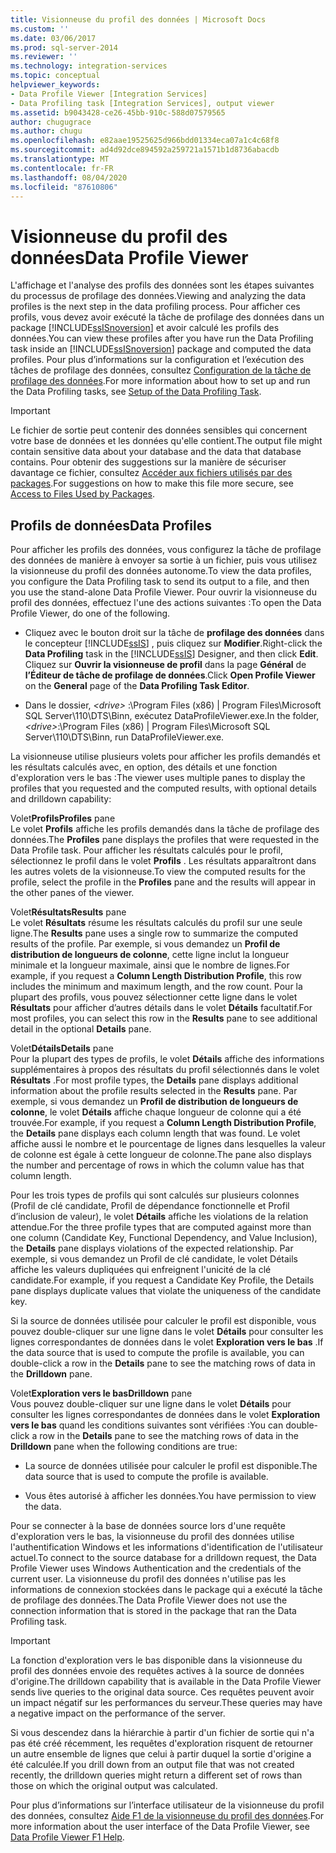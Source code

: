 ```yaml
---
title: Visionneuse du profil des données | Microsoft Docs
ms.custom: ''
ms.date: 03/06/2017
ms.prod: sql-server-2014
ms.reviewer: ''
ms.technology: integration-services
ms.topic: conceptual
helpviewer_keywords:
- Data Profile Viewer [Integration Services]
- Data Profiling task [Integration Services], output viewer
ms.assetid: b9043428-ce26-45bb-910c-588d07579565
author: chugugrace
ms.author: chugu
ms.openlocfilehash: e82aae19525625d966bdd01334eca07a1c4c68f8
ms.sourcegitcommit: ad4d92dce894592a259721a1571b1d8736abacdb
ms.translationtype: MT
ms.contentlocale: fr-FR
ms.lasthandoff: 08/04/2020
ms.locfileid: "87610806"
---
```

# <a name="data-profile-viewer"></a><span data-ttu-id="c96e3-102">Visionneuse du profil des données</span><span class="sxs-lookup"><span data-stu-id="c96e3-102">Data Profile Viewer</span></span>
  <span data-ttu-id="c96e3-103">L'affichage et l'analyse des profils des données sont les étapes suivantes du processus de profilage des données.</span><span class="sxs-lookup"><span data-stu-id="c96e3-103">Viewing and analyzing the data profiles is the next step in the data profiling process.</span></span> <span data-ttu-id="c96e3-104">Pour afficher ces profils, vous devez avoir exécuté la tâche de profilage des données dans un package [!INCLUDE[ssISnoversion](../../includes/ssisnoversion-md.md)] et avoir calculé les profils des données.</span><span class="sxs-lookup"><span data-stu-id="c96e3-104">You can view these profiles after you have run the Data Profiling task inside an [!INCLUDE[ssISnoversion](../../includes/ssisnoversion-md.md)] package and computed the data profiles.</span></span> <span data-ttu-id="c96e3-105">Pour plus d’informations sur la configuration et l’exécution des tâches de profilage des données, consultez [Configuration de la tâche de profilage des données](data-profiling-task.md).</span><span class="sxs-lookup"><span data-stu-id="c96e3-105">For more information about how to set up and run the Data Profiling tasks, see [Setup of the Data Profiling Task](data-profiling-task.md).</span></span>  
  
> [!IMPORTANT]  
>  <span data-ttu-id="c96e3-106">Le fichier de sortie peut contenir des données sensibles qui concernent votre base de données et les données qu'elle contient.</span><span class="sxs-lookup"><span data-stu-id="c96e3-106">The output file might contain sensitive data about your database and the data that database contains.</span></span> <span data-ttu-id="c96e3-107">Pour obtenir des suggestions sur la manière de sécuriser davantage ce fichier, consultez [Accéder aux fichiers utilisés par des packages](../access-to-files-used-by-packages.md).</span><span class="sxs-lookup"><span data-stu-id="c96e3-107">For suggestions on how to make this file more secure, see [Access to Files Used by Packages](../access-to-files-used-by-packages.md).</span></span>  
  
## <a name="data-profiles"></a><span data-ttu-id="c96e3-108">Profils de données</span><span class="sxs-lookup"><span data-stu-id="c96e3-108">Data Profiles</span></span>  
 <span data-ttu-id="c96e3-109">Pour afficher les profils des données, vous configurez la tâche de profilage des données de manière à envoyer sa sortie à un fichier, puis vous utilisez la visionneuse du profil des données autonome.</span><span class="sxs-lookup"><span data-stu-id="c96e3-109">To view the data profiles, you configure the Data Profiling task to send its output to a file, and then you use the stand-alone Data Profile Viewer.</span></span> <span data-ttu-id="c96e3-110">Pour ouvrir la visionneuse du profil des données, effectuez l'une des actions suivantes :</span><span class="sxs-lookup"><span data-stu-id="c96e3-110">To open the Data Profile Viewer, do one of the following.</span></span>  
  
-   <span data-ttu-id="c96e3-111">Cliquez avec le bouton droit sur la tâche de **profilage des données** dans le concepteur [!INCLUDE[ssIS](../../includes/ssis-md.md)] , puis cliquez sur **Modifier**.</span><span class="sxs-lookup"><span data-stu-id="c96e3-111">Right-click the **Data Profiling** task in the [!INCLUDE[ssIS](../../includes/ssis-md.md)] Designer, and then click **Edit**.</span></span> <span data-ttu-id="c96e3-112">Cliquez sur **Ouvrir la visionneuse de profil** dans la page **Général** de **l’Éditeur de tâche de profilage de données**.</span><span class="sxs-lookup"><span data-stu-id="c96e3-112">Click **Open Profile Viewer** on the **General** page of the **Data Profiling Task Editor**.</span></span>  
  
-   <span data-ttu-id="c96e3-113">Dans le dossier, *\<drive>* :\Program Files (x86) | Program Files\Microsoft SQL Server\110\DTS\Binn, exécutez DataProfileViewer.exe.</span><span class="sxs-lookup"><span data-stu-id="c96e3-113">In the folder, *\<drive>*:\Program Files (x86) | Program Files\Microsoft SQL Server\110\DTS\Binn, run DataProfileViewer.exe.</span></span>  
  
 <span data-ttu-id="c96e3-114">La visionneuse utilise plusieurs volets pour afficher les profils demandés et les résultats calculés avec, en option, des détails et une fonction d'exploration vers le bas :</span><span class="sxs-lookup"><span data-stu-id="c96e3-114">The viewer uses multiple panes to display the profiles that you requested and the computed results, with optional details and drilldown capability:</span></span>  
  
 <span data-ttu-id="c96e3-115">Volet**Profils**</span><span class="sxs-lookup"><span data-stu-id="c96e3-115">**Profiles** pane</span></span>  
 <span data-ttu-id="c96e3-116">Le volet **Profils** affiche les profils demandés dans la tâche de profilage des données.</span><span class="sxs-lookup"><span data-stu-id="c96e3-116">The **Profiles** pane displays the profiles that were requested in the Data Profile task.</span></span> <span data-ttu-id="c96e3-117">Pour afficher les résultats calculés pour le profil, sélectionnez le profil dans le volet **Profils** . Les résultats apparaîtront dans les autres volets de la visionneuse.</span><span class="sxs-lookup"><span data-stu-id="c96e3-117">To view the computed results for the profile, select the profile in the **Profiles** pane and the results will appear in the other panes of the viewer.</span></span>  
  
 <span data-ttu-id="c96e3-118">Volet**Résultats**</span><span class="sxs-lookup"><span data-stu-id="c96e3-118">**Results** pane</span></span>  
 <span data-ttu-id="c96e3-119">Le volet **Résultats** résume les résultats calculés du profil sur une seule ligne.</span><span class="sxs-lookup"><span data-stu-id="c96e3-119">The **Results** pane uses a single row to summarize the computed results of the profile.</span></span> <span data-ttu-id="c96e3-120">Par exemple, si vous demandez un **Profil de distribution de longueurs de colonne**, cette ligne inclut la longueur minimale et la longueur maximale, ainsi que le nombre de lignes.</span><span class="sxs-lookup"><span data-stu-id="c96e3-120">For example, if you request a **Column Length Distribution Profile**, this row includes the minimum and maximum length, and the row count.</span></span> <span data-ttu-id="c96e3-121">Pour la plupart des profils, vous pouvez sélectionner cette ligne dans le volet **Résultats** pour afficher d’autres détails dans le volet **Détails** facultatif.</span><span class="sxs-lookup"><span data-stu-id="c96e3-121">For most profiles, you can select this row in the **Results** pane to see additional detail in the optional **Details** pane.</span></span>  
  
 <span data-ttu-id="c96e3-122">Volet**Détails**</span><span class="sxs-lookup"><span data-stu-id="c96e3-122">**Details** pane</span></span>  
 <span data-ttu-id="c96e3-123">Pour la plupart des types de profils, le volet **Détails** affiche des informations supplémentaires à propos des résultats du profil sélectionnés dans le volet **Résultats** .</span><span class="sxs-lookup"><span data-stu-id="c96e3-123">For most profile types, the **Details** pane displays additional information about the profile results selected in the **Results** pane.</span></span> <span data-ttu-id="c96e3-124">Par exemple, si vous demandez un **Profil de distribution de longueurs de colonne**, le volet **Détails** affiche chaque longueur de colonne qui a été trouvée.</span><span class="sxs-lookup"><span data-stu-id="c96e3-124">For example, if you request a **Column Length Distribution Profile**, the **Details** pane displays each column length that was found.</span></span> <span data-ttu-id="c96e3-125">Le volet affiche aussi le nombre et le pourcentage de lignes dans lesquelles la valeur de colonne est égale à cette longueur de colonne.</span><span class="sxs-lookup"><span data-stu-id="c96e3-125">The pane also displays the number and percentage of rows in which the column value has that column length.</span></span>  
  
 <span data-ttu-id="c96e3-126">Pour les trois types de profils qui sont calculés sur plusieurs colonnes (Profil de clé candidate, Profil de dépendance fonctionnelle et Profil d’inclusion de valeur), le volet **Détails** affiche les violations de la relation attendue.</span><span class="sxs-lookup"><span data-stu-id="c96e3-126">For the three profile types that are computed against more than one column (Candidate Key, Functional Dependency, and Value Inclusion), the **Details** pane displays violations of the expected relationship.</span></span> <span data-ttu-id="c96e3-127">Par exemple, si vous demandez un Profil de clé candidate, le volet Détails affiche les valeurs dupliquées qui enfreignent l'unicité de la clé candidate.</span><span class="sxs-lookup"><span data-stu-id="c96e3-127">For example, if you request a Candidate Key Profile, the Details pane displays duplicate values that violate the uniqueness of the candidate key.</span></span>  
  
 <span data-ttu-id="c96e3-128">Si la source de données utilisée pour calculer le profil est disponible, vous pouvez double-cliquer sur une ligne dans le volet **Détails** pour consulter les lignes correspondantes de données dans le volet **Exploration vers le bas** .</span><span class="sxs-lookup"><span data-stu-id="c96e3-128">If the data source that is used to compute the profile is available, you can double-click a row in the **Details** pane to see the matching rows of data in the **Drilldown** pane.</span></span>  
  
 <span data-ttu-id="c96e3-129">Volet**Exploration vers le bas**</span><span class="sxs-lookup"><span data-stu-id="c96e3-129">**Drilldown** pane</span></span>  
 <span data-ttu-id="c96e3-130">Vous pouvez double-cliquer sur une ligne dans le volet **Détails** pour consulter les lignes correspondantes de données dans le volet **Exploration vers le bas** quand les conditions suivantes sont vérifiées :</span><span class="sxs-lookup"><span data-stu-id="c96e3-130">You can double-click a row in the **Details** pane to see the matching rows of data in the **Drilldown** pane when the following conditions are true:</span></span>  
  
-   <span data-ttu-id="c96e3-131">La source de données utilisée pour calculer le profil est disponible.</span><span class="sxs-lookup"><span data-stu-id="c96e3-131">The data source that is used to compute the profile is available.</span></span>  
  
-   <span data-ttu-id="c96e3-132">Vous êtes autorisé à afficher les données.</span><span class="sxs-lookup"><span data-stu-id="c96e3-132">You have permission to view the data.</span></span>  
  
 <span data-ttu-id="c96e3-133">Pour se connecter à la base de données source lors d'une requête d'exploration vers le bas, la visionneuse du profil des données utilise l'authentification Windows et les informations d'identification de l'utilisateur actuel.</span><span class="sxs-lookup"><span data-stu-id="c96e3-133">To connect to the source database for a drilldown request, the Data Profile Viewer uses Windows Authentication and the credentials of the current user.</span></span> <span data-ttu-id="c96e3-134">La visionneuse du profil des données n'utilise pas les informations de connexion stockées dans le package qui a exécuté la tâche de profilage des données.</span><span class="sxs-lookup"><span data-stu-id="c96e3-134">The Data Profile Viewer does not use the connection information that is stored in the package that ran the Data Profiling task.</span></span>  
  
> [!IMPORTANT]  
>  <span data-ttu-id="c96e3-135">La fonction d'exploration vers le bas disponible dans la visionneuse du profil des données envoie des requêtes actives à la source de données d'origine.</span><span class="sxs-lookup"><span data-stu-id="c96e3-135">The drilldown capability that is available in the Data Profile Viewer sends live queries to the original data source.</span></span> <span data-ttu-id="c96e3-136">Ces requêtes peuvent avoir un impact négatif sur les performances du serveur.</span><span class="sxs-lookup"><span data-stu-id="c96e3-136">These queries may have a negative impact on the performance of the server.</span></span>  
>   
>  <span data-ttu-id="c96e3-137">Si vous descendez dans la hiérarchie à partir d'un fichier de sortie qui n'a pas été créé récemment, les requêtes d'exploration risquent de retourner un autre ensemble de lignes que celui à partir duquel la sortie d'origine a été calculée.</span><span class="sxs-lookup"><span data-stu-id="c96e3-137">If you drill down from an output file that was not created recently, the drilldown queries might return a different set of rows than those on which the original output was calculated.</span></span>  
  
 <span data-ttu-id="c96e3-138">Pour plus d’informations sur l’interface utilisateur de la visionneuse du profil des données, consultez [Aide F1 de la visionneuse du profil des données](../data-profile-viewer-f1-help.md).</span><span class="sxs-lookup"><span data-stu-id="c96e3-138">For more information about the user interface of the Data Profile Viewer, see [Data Profile Viewer F1 Help](../data-profile-viewer-f1-help.md).</span></span>  
  
  
